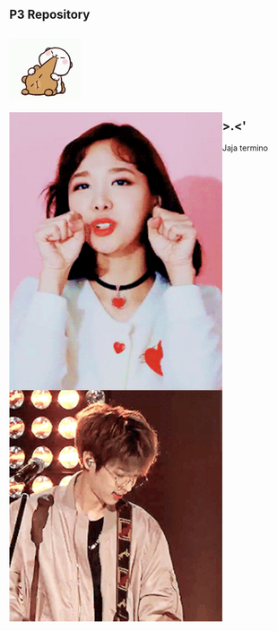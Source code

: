 
## P3 Repository

##                                     <img src="source/tenor.gif" width="128" align="justify"> 


 <img src="source/heh.gif" width="380" align="left"> 


 <img src="source/ze.gif" width="380" align="left"> 



## >.<'

Jaja termino
